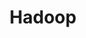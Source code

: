 ---
layout: default
title: Hadoop
nav_order: 3
has_children: true
parent: Datastore
permalink: /docs/datastore/hadoop
---